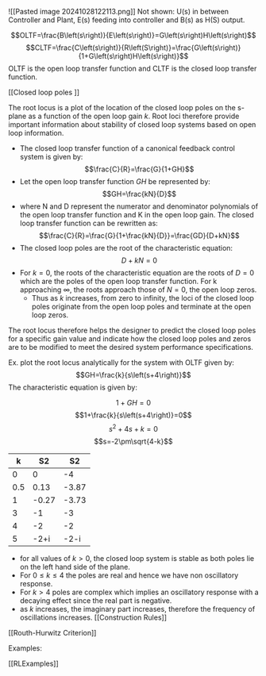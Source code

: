 ![[Pasted image 20241028122113.png]]
Not shown: U(s) in between Controller and Plant, E(s) feeding into controller and B(s) as H(S) output.


$$OLTF=\frac{B\left(s\right)}{E\left(s\right)}=G\left(s\right)H\left(s\right)$$
$$CLTF=\frac{C\left(s\right)}{R\left(S\right)}=\frac{G\left(s\right)}{1+G\left(s\right)H\left(s\right)}$$
OLTF is the open loop transfer function and CLTF is the closed loop transfer function.

[[Closed loop poles ]]

The root locus is a plot of the location of the closed loop poles on the s-plane as a function of the open loop gain $k$. Root loci therefore provide important information about stability of closed loop systems based on open loop information.
- The closed loop transfer function of a canonical feedback control system is given by:
$$\frac{C}{R}=\frac{G}{1+GH}$$
- Let the open loop transfer function $GH$ be represented by:$$GH=\frac{kN}{D}$$
- where N and D represent the numerator and denominator polynomials of the open loop transfer function and K in the open loop gain. The closed loop transfer function can be rewritten as:
$$\frac{C}{R}=\frac{G}{1+\frac{kN}{D}}=\frac{GD}{D+kN}$$
- The closed loop poles are the root of the characteristic equation:
$$D+kN=0$$
- For $k=0$, the roots of the characteristic equation are the roots of $D=0$ which are the poles of the open loop transfer function. For k approaching $\infty$, the roots approach those of $N=0$, the open loop zeros.
	- Thus as $k$ increases, from zero to infinity, the loci of the closed loop poles originate from the open loop poles and terminate at the open loop zeros. 

The root locus therefore helps the designer to predict the closed loop poles for a specific gain value and indicate how the closed loop poles and zeros are to be modified to meet the desired system performance specifications.

Ex. plot the root locus analytically for the system with OLTF given by: 
$$GH=\frac{k}{s\left(s+4\right)}$$
The characteristic equation is given by:

$$1+GH=0$$
$$1+\frac{k}{s\left(s+4\right)}=0$$
$$s^2+4s+k=0$$
$$s=-2\pm\sqrt{4-k}$$

| k   | S2    | S2    |
| --- | ----- | ----- |
| 0   | $0$   | -4    |
| 0.5 | 0.13  | -3.87 |
| 1   | -0.27 | -3.73 |
| 3   | -1    | -3    |
| 4   | -2    | -2    |
| 5   | -2+i  | -2-i  |
- for all values of $k>0$, the closed loop system is stable as both poles lie on the left hand side of the plane. 
- For $0\le k\le4$ the poles are real and hence we have non oscillatory response.
- For $k>4$ poles are complex which implies an oscillatory response with a decaying effect since the real part is negative.
- as $k$ increases, the imaginary part increases, therefore the frequency of oscillations increases.
[[Construction Rules]]

[[Routh-Hurwitz Criterion]]


Examples:

[[RLExamples]]
